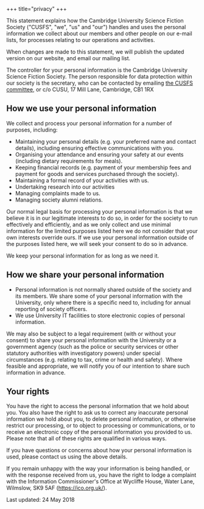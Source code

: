 +++
title="privacy"
+++

<!-- Begin privacy.txt -->

<p>This statement explains how the Cambridge University Science Fiction Society ("CUSFS", "we", "us" and "our") handles and uses the personal information we collect about our members and other people on our e-mail lists, for processes relating to our operations and activities.</p>
<p>When changes are made to this statement, we will publish the updated version on our website, and email our mailing list.</p>
<p>The controller for your personal information is the Cambridge University Science Fiction Society. The person responsible for data protection within our society is the secretary, who can be contacted by emailing <a href="mailto:soc-cusfs@lists.cam.ac.uk">the CUSFS committee</a>, or c/o CUSU, 17 Mill Lane, Cambridge, CB1 1RX</p>

<h2>How we use your personal information</h2>

<p>We collect and process your personal information for a number of purposes, including:</p>
<ul>
	<li>Maintaining your personal details (e.g. your preferred name and contact details), including ensuring effective communications with you.</li>
	<li>Organising your attendance and ensuring your safety at our events (including dietary requirements for meals).</li>
	<li>Keeping financial records (e.g. payment of your membership fees and payment for goods and services purchased through the society).</li>
	<li>Maintaining a formal record of your activities with us.</li>
	<li>Undertaking research into our activities</li>
	<li>Managing complaints made to us.</li>
	<li>Managing society alumni relations.</li>
</ul>
<p>Our normal legal basis for processing your personal information is that we believe it is in our legitimate interests to do so, in order for the society to run effectively and efficiently, and as we only collect and use minimal information for the limited purposes listed here we do not consider that your own interests override ours. If we use your personal information outside of the purposes listed here, we will seek your consent to do so in advance.</p>
<p>We keep your personal information for as long as we need it.</p>

<h2>How we share your personal information</h2>

<ul>
	<li>Personal information is not normally shared outside of the society and its members. We share some of your personal information with the University, only where there is a specific need to, including for annual reporting of society officers.</li>
	<li>We use University IT facilities to store electronic copies of personal information.</li>
</ul>

<p>We may also be subject to a legal requirement (with or without your consent) to share your personal information with the University or a government agency (such as the police or security services or other statutory authorities with investigatory powers) under special circumstances (e.g. relating to tax, crime or health and safety). Where feasible and appropriate, we will notify you of our intention to share such information in advance.</p>

<h2>Your rights</h2>

<p>You have the right to access the personal information that we hold about you. You also have the right to ask us to correct any inaccurate personal information we hold about you, to delete personal information, or otherwise restrict our processing, or to object to processing or communications, or to receive an electronic copy of the personal information you provided to us. Please note that all of these rights are qualified in various ways.</p>
<p>If you have questions or concerns about how your personal information is used, please contact us using the above details.</p>
<p>If you remain unhappy with the way your information is being handled, or with the response received from us, you have the right to lodge a complaint with the Information Commissioner's Office at Wycliffe House, Water Lane, Wilmslow, SK9 5AF (<a href="https://ico.org.uk/">https://ico.org.uk/</a>).</p>

Last updated: 24 May 2018

<!-- End privacy.txt -->